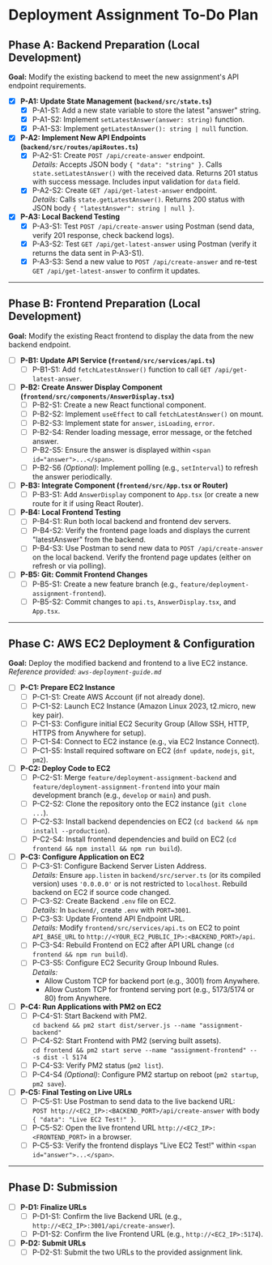 # Deployment Assignment To-Do Plan

## Phase A: Backend Preparation (Local Development)
**Goal:** Modify the existing backend to meet the new assignment's API endpoint requirements.

- [x] **P-A1: Update State Management (`backend/src/state.ts`)**
  - [x] P-A1-S1: Add a new state variable to store the latest "answer" string.
  - [x] P-A1-S2: Implement `setLatestAnswer(answer: string)` function.
  - [x] P-A1-S3: Implement `getLatestAnswer(): string | null` function.

- [x] **P-A2: Implement New API Endpoints (`backend/src/routes/apiRoutes.ts`)**
  - [x] P-A2-S1: Create `POST /api/create-answer` endpoint.  
    *Details:* Accepts JSON body `{ "data": "string" }`. Calls `state.setLatestAnswer()` with the received data. Returns 201 status with success message. Includes input validation for `data` field.
  - [x] P-A2-S2: Create `GET /api/get-latest-answer` endpoint.  
    *Details:* Calls `state.getLatestAnswer()`. Returns 200 status with JSON body `{ "latestAnswer": string | null }`.

- [x] **P-A3: Local Backend Testing**
  - [x] P-A3-S1: Test `POST /api/create-answer` using Postman (send data, verify 201 response, check backend logs).
  - [x] P-A3-S2: Test `GET /api/get-latest-answer` using Postman (verify it returns the data sent in P-A3-S1).
  - [x] P-A3-S3: Send a new value to `POST /api/create-answer` and re-test `GET /api/get-latest-answer` to confirm it updates.

---

## Phase B: Frontend Preparation (Local Development)
**Goal:** Modify the existing React frontend to display the data from the new backend endpoint.

- [ ] **P-B1: Update API Service (`frontend/src/services/api.ts`)**
  - [ ] P-B1-S1: Add `fetchLatestAnswer()` function to call `GET /api/get-latest-answer`.

- [ ] **P-B2: Create Answer Display Component (`frontend/src/components/AnswerDisplay.tsx`)**
  - [ ] P-B2-S1: Create a new React functional component.
  - [ ] P-B2-S2: Implement `useEffect` to call `fetchLatestAnswer()` on mount.
  - [ ] P-B2-S3: Implement state for `answer`, `isLoading`, `error`.
  - [ ] P-B2-S4: Render loading message, error message, or the fetched answer.
  - [ ] P-B2-S5: Ensure the answer is displayed within `<span id="answer">...</span>`.
  - [ ] P-B2-S6 _(Optional)_: Implement polling (e.g., `setInterval`) to refresh the answer periodically.

- [ ] **P-B3: Integrate Component (`frontend/src/App.tsx` or Router)**
  - [ ] P-B3-S1: Add `AnswerDisplay` component to `App.tsx` (or create a new route for it if using React Router).

- [ ] **P-B4: Local Frontend Testing**
  - [ ] P-B4-S1: Run both local backend and frontend dev servers.
  - [ ] P-B4-S2: Verify the frontend page loads and displays the current "latestAnswer" from the backend.
  - [ ] P-B4-S3: Use Postman to send new data to `POST /api/create-answer` on the local backend. Verify the frontend page updates (either on refresh or via polling).

- [ ] **P-B5: Git: Commit Frontend Changes**
  - [ ] P-B5-S1: Create a new feature branch (e.g., `feature/deployment-assignment-frontend`).
  - [ ] P-B5-S2: Commit changes to `api.ts`, `AnswerDisplay.tsx`, and `App.tsx`.

---

## Phase C: AWS EC2 Deployment & Configuration
**Goal:** Deploy the modified backend and frontend to a live EC2 instance.  
_Reference provided: `aws-deployment-guide.md`_

- [ ] **P-C1: Prepare EC2 Instance**
  - [ ] P-C1-S1: Create AWS Account (if not already done).
  - [ ] P-C1-S2: Launch EC2 Instance (Amazon Linux 2023, t2.micro, new key pair).
  - [ ] P-C1-S3: Configure initial EC2 Security Group (Allow SSH, HTTP, HTTPS from Anywhere for setup).
  - [ ] P-C1-S4: Connect to EC2 instance (e.g., via EC2 Instance Connect).
  - [ ] P-C1-S5: Install required software on EC2 (`dnf update`, `nodejs`, `git`, `pm2`).

- [ ] **P-C2: Deploy Code to EC2**
  - [ ] P-C2-S1: Merge `feature/deployment-assignment-backend` and `feature/deployment-assignment-frontend` into your main development branch (e.g., `develop` or `main`) and push.
  - [ ] P-C2-S2: Clone the repository onto the EC2 instance (`git clone ...`).
  - [ ] P-C2-S3: Install backend dependencies on EC2 (`cd backend && npm install --production`).
  - [ ] P-C2-S4: Install frontend dependencies and build on EC2 (`cd frontend && npm install && npm run build`).

- [ ] **P-C3: Configure Application on EC2**
  - [ ] P-C3-S1: Configure Backend Server Listen Address.  
    *Details:* Ensure `app.listen` in `backend/src/server.ts` (or its compiled version) uses `'0.0.0.0'` or is not restricted to `localhost`. Rebuild backend on EC2 if source code changed.
  - [ ] P-C3-S2: Create Backend `.env` file on EC2.  
    *Details:* In `backend/`, create `.env` with `PORT=3001`.
  - [ ] P-C3-S3: Update Frontend API Endpoint URL.  
    *Details:* Modify `frontend/src/services/api.ts` on EC2 to point `API_BASE_URL` to `http://<YOUR_EC2_PUBLIC_IP>:<BACKEND_PORT>/api`.
  - [ ] P-C3-S4: Rebuild Frontend on EC2 after API URL change (`cd frontend && npm run build`).
  - [ ] P-C3-S5: Configure EC2 Security Group Inbound Rules.  
    *Details:*  
    - Allow Custom TCP for backend port (e.g., 3001) from Anywhere.  
    - Allow Custom TCP for frontend serving port (e.g., 5173/5174 or 80) from Anywhere.

- [ ] **P-C4: Run Applications with PM2 on EC2**
  - [ ] P-C4-S1: Start Backend with PM2.  
    `cd backend && pm2 start dist/server.js --name "assignment-backend"`
  - [ ] P-C4-S2: Start Frontend with PM2 (serving built assets).  
    `cd frontend && pm2 start serve --name "assignment-frontend" -- -s dist -l 5174`
  - [ ] P-C4-S3: Verify PM2 status (`pm2 list`).
  - [ ] P-C4-S4 _(Optional)_: Configure PM2 startup on reboot (`pm2 startup`, `pm2 save`).

- [ ] **P-C5: Final Testing on Live URLs**
  - [ ] P-C5-S1: Use Postman to send data to the live backend URL:  
    `POST http://<EC2_IP>:<BACKEND_PORT>/api/create-answer` with body `{ "data": "Live EC2 Test!" }`.
  - [ ] P-C5-S2: Open the live frontend URL `http://<EC2_IP>:<FRONTEND_PORT>` in a browser.
  - [ ] P-C5-S3: Verify the frontend displays "Live EC2 Test!" within `<span id="answer">...</span>`.

---

## Phase D: Submission
- [ ] **P-D1: Finalize URLs**
  - [ ] P-D1-S1: Confirm the live Backend URL (e.g., `http://<EC2_IP>:3001/api/create-answer`).
  - [ ] P-D1-S2: Confirm the live Frontend URL (e.g., `http://<EC2_IP>:5174`).

- [ ] **P-D2: Submit URLs**
  - [ ] P-D2-S1: Submit the two URLs to the provided assignment link.
